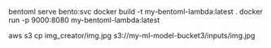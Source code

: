 bentoml serve bento:svc
docker build -t my-bentoml-lambda:latest .
docker run -p 9000:8080 my-bentoml-lambda:latest

aws s3 cp img_creator/img.jpg s3://my-ml-model-bucket3/inputs/img.jpg